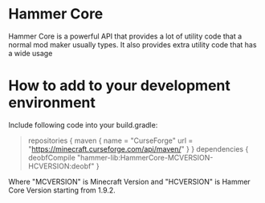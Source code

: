 # Hammer Core
Hammer Core is a powerful API that provides a lot of utility code that a normal mod maker usually types.
It also provides extra utility code that has a wide usage

# How to add to your development environment
Include following code into your build.gradle:

>repositories {
>       maven {
>               name = "CurseForge"
>               url = "https://minecraft.curseforge.com/api/maven/"
>       }
>}
>dependencies {
>       deobfCompile "hammer-lib:HammerCore-MCVERSION-HCVERSION:deobf"
>}

Where "MCVERSION" is Minecraft Version and "HCVERSION" is Hammer Core Version starting from 1.9.2.
